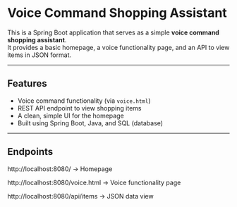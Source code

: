 # Voice Command Shopping Assistant

This is a Spring Boot application that serves as a simple **voice command shopping assistant**.  
It provides a basic homepage, a voice functionality page, and an API to view items in JSON format.

---

## Features

- Voice command functionality (via `voice.html`)
- REST API endpoint to view shopping items
- A clean, simple UI for the homepage
- Built using Spring Boot, Java, and SQL (database)

---

## Endpoints

http://localhost:8080/ → Homepage

http://localhost:8080/voice.html → Voice functionality page

http://localhost:8080/api/items → JSON data view
